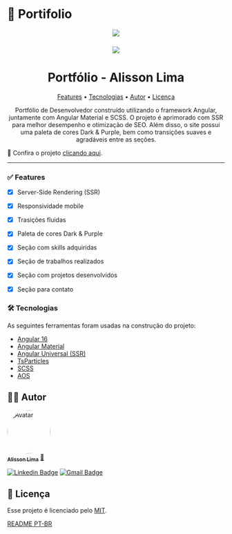 

# 💙 Portifolio

<div align="center">
<img src="https://github.com/AnaGCastro/portfolio/assets/101370736/0adf873b-f8fc-4d43-99ff-7e7f54da3202">

###
 
<img src="https://github.com/AnaGCastro/portfolio/assets/101370736/0d8f69e4-81d6-4b51-9344-e069d80c3227">
</div>

<h1 align="center">Portfólio - Alisson Lima </h1>

<p align="center">
 <a href="#-features">Features</a> •
 <a href="#-tecnologias">Tecnologias</a> •
 <a href="#-autor">Autor</a> •
 <a href="#-licença">Licença</a>
</p>

<p align="center"> Portfólio de Desenvolvedor construído utilizando o framework Angular, juntamente com Angular Material e SCSS. O projeto é aprimorado com SSR para melhor desempenho e otimização de SEO. Além disso, o site possui uma paleta de cores Dark & Purple, bem como transições suaves e agradáveis entre as seções.</p>



📌 Confira o projeto [clicando aqui](https://www.alissonlimadev.com/).

---

### ✅ Features

- [x] Server-Side Rendering (SSR)
- [x] Responsividade mobile
- [x] Trasições fluidas
- [x] Paleta de cores Dark & Purple
- [x] Seção com skills adquiridas
- [x] Seção de trabalhos realizados
- [x] Seção com projetos desenvolvidos
- [x] Seção para contato


### 🛠 Tecnologias

As seguintes ferramentas foram usadas na construção do projeto:

- [Angular 16](https://angular.io/)
- [Angular Material](https://material.angular.io/)
- [Angular Universal (SSR)](https://angulardoc.com.br/guide/universal)
- [TsParticles](https://particles.js.org/)
- [SCSS](https://sass-lang.com/)
- [AOS](https://michalsnik.github.io/aos/)

## 👨‍🎓 Autor

<a href="https://github.com/alissonlimabr">
 <img style="border-radius: 50%;" src="https://avatars.githubusercontent.com/u/101370736?s=400&u=00839cadc5eaa54e04b68f6efbc1582eedf4e080&v=4" width="100px;" alt="Avatar"/>
 <br />
 <sub><b>Alisson Lima</b></sub></a> <a href="https://github.com/alissonlimabr" title="GitHub">🚀</a>
 <br />

[![Linkedin Badge](https://img.shields.io/badge/-Alisson-blue?style=flat-square&logo=Linkedin&logoColor=white&link=https://www.linkedin.com/in/alissonlimadev/)](https://www.linkedin.com/in/alissonlimadev/)
[![Gmail Badge](https://img.shields.io/badge/-amlxd5@gmail.com-c14438?style=flat-square&logo=Gmail&logoColor=white&link=mailto:amlxd5@gmail.com)](mailto:amlxd5@gmail.com)

## 📝 Licença

Esse projeto é licenciado pelo [MIT](./LICENSE).


[README PT-BR](./README-pt.md)
